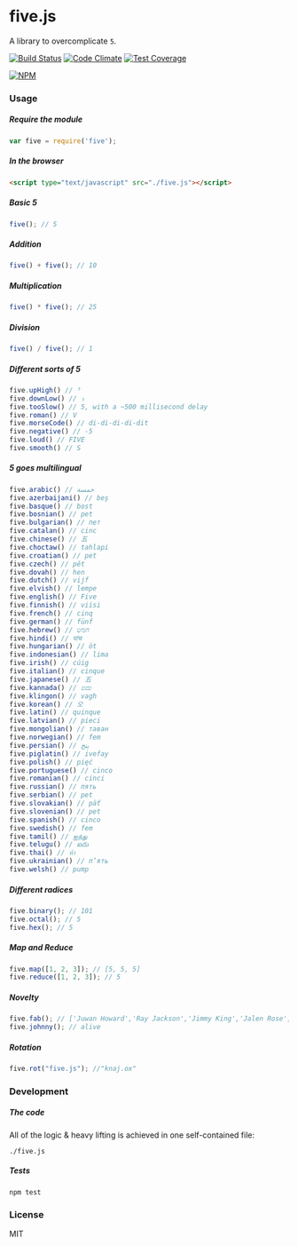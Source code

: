 # five.js

A library to overcomplicate `5`.

[![Build Status](https://travis-ci.org/jackdcrawford/five.svg?branch=master)](https://travis-ci.org/jackdcrawford/five)
[![Code Climate](https://codeclimate.com/github/jackdcrawford/five.png)](https://codeclimate.com/github/jackdcrawford/five)
[![Test Coverage](https://codeclimate.com/github/jackdcrawford/five/coverage.png)](https://codeclimate.com/github/jackdcrawford/five)

[![NPM](https://nodei.co/npm/five.png?downloads=true)](https://nodei.co/npm/five)

### Usage
##### Require the module
```javascript
var five = require('five');
```

##### In the browser
```html
<script type="text/javascript" src="./five.js"></script>
```

##### Basic 5
```javascript
five(); // 5
```

##### Addition
```javascript
five() + five(); // 10
```

##### Multiplication
```javascript
five() * five(); // 25
```

##### Division
```javascript
five() / five(); // 1
```

##### Different sorts of 5
```javascript
five.upHigh() // ⁵
five.downLow() // ₅
five.tooSlow() // 5, with a ~500 millisecond delay
five.roman() // V
five.morseCode() // di-di-di-di-dit
five.negative() // -5
five.loud() // FIVE
five.smooth() // S
```

##### 5 goes multilingual
```javascript
five.arabic() // خمسة
five.azerbaijani() // beş
five.basque() // bost
five.bosnian() // pet
five.bulgarian() // пет
five.catalan() // cinc
five.chinese() // 五
five.choctaw() // tahlapi
five.croatian() // pet
five.czech() // pět
five.dovah() // hen
five.dutch() // vijf
five.elvish() // lempe
five.english() // Five
five.finnish() // viisi
five.french() // cinq
five.german() // fünf
five.hebrew() // חמש
five.hindi() // पांच
five.hungarian() // öt
five.indonesian() // lima
five.irish() // cúig
five.italian() // cinque
five.japanese() // 五
five.kannada() // ಐದು
five.klingon() // vagh
five.korean() // 오
five.latin() // quinque
five.latvian() // pieci
five.mongolian() // таван
five.norwegian() // fem
five.persian() // پنج
five.piglatin() // ivefay
five.polish() // pięć
five.portuguese() // cinco
five.romanian() // cinci
five.russian() // пять
five.serbian() // pet
five.slovakian() // päť
five.slovenian() // pet
five.spanish() // cinco
five.swedish() // fem
five.tamil() // ஐந்து
five.telugu() // ఐదు
five.thai() // ห้า
five.ukrainian() // п’ять
five.welsh() // pump
```

##### Different radices
```javascript
five.binary(); // 101
five.octal(); // 5
five.hex(); // 5
```

##### Map and Reduce
```javascript
five.map([1, 2, 3]); // [5, 5, 5]
five.reduce([1, 2, 3]); // 5
```

##### Novelty
```javascript
five.fab(); // ['Juwan Howard','Ray Jackson','Jimmy King','Jalen Rose','Chris Webber']
five.johnny(); // alive
```

##### Rotation
```javascript
five.rot("five.js"); //"knaj.ox"
```


### Development
##### The code
All of the logic & heavy lifting is achieved in one self-contained file:
```
./five.js
```

##### Tests
```
npm test
```
### License
MIT
